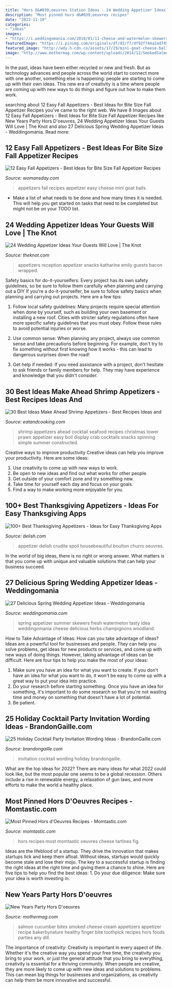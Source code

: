 ```yaml
---
title: "Hors D&#039;oeuvres Station Ideas - 24 Wedding Appetizer Ideas Your Guests Will Love"
description: "Most pinned hors d&#039;oeuvres recipes"
date: "2022-11-19"
categories:
- "ideas"
images:
- "https://i.weddingomania.com/2018/01/11-cheese-and-watermelon-skewers-with-sesame-seeds-are-a-fresh-and-tasty-idea-to-try-for-spring-and-summer.jpg"
featuredImage: "https://i.pinimg.com/originals/df/92/f7/df92f744a2ad745f99758059a851e9e7.jpg"
featured_image: "http://wdy.h-cdn.co/assets/17/29/mini-goat-cheese-balls.jpg"
image: "http://www.mothermag.com/wp-content/uploads/2014/12/SmokedSalmonCreamCheeseBakerbyNature-e1419878605976.jpg"
---
```



In the past, ideas have been either recycled or new and fresh. But as technology advances and people across the world start to connect more with one another, something else is happening: people are starting to come up with their own ideas. This new era of creativity is a time where people are coming up with new ways to do things and figure out how to make them work.

	

		
searching about 12 Easy Fall Appetizers - Best Ideas for Bite Size Fall Appetizer Recipes you've came to the right web. We have 8 Images about 12 Easy Fall Appetizers - Best Ideas for Bite Size Fall Appetizer Recipes like New Years Party Hors D&#039;oeuvres, 24 Wedding Appetizer Ideas Your Guests Will Love | The Knot and also 27 Delicious Spring Wedding Appetizer Ideas - Weddingomania. Read more:
		
    
## 12 Easy Fall Appetizers - Best Ideas For Bite Size Fall Appetizer Recipes

<img loading=lazy src="http://wdy.h-cdn.co/assets/17/29/mini-goat-cheese-balls.jpg" onerror="this.onerror=null;this.src='https://tse3.mm.bing.net/th?id=OIP.6kAyYcQwfbd9GejdBJP3IwHaLH&amp;pid=15.1';" alt="12 Easy Fall Appetizers - Best Ideas for Bite Size Fall Appetizer Recipes">

_Source: womansday.com_

>appetizers fall recipes appetizer easy cheese mini goat balls. 

	

- Make a list of what needs to be done and how many times it is needed. This will help you get started on tasks that need to be completed but might not be on your TODO list.

    
## 24 Wedding Appetizer Ideas Your Guests Will Love | The Knot

<img loading=lazy src="https://media-api.xogrp.com/images/9dbcbeeb-c3c2-45c8-a7da-98ce782f50f9~rs_768.h" onerror="this.onerror=null;this.src='https://tse3.mm.bing.net/th?id=OIP.0yHv28KmHAuUT8s7TeJOQAHaJ4&amp;pid=15.1';" alt="24 Wedding Appetizer Ideas Your Guests Will Love | The Knot">

_Source: theknot.com_

>appetizers reception appetizer snacks katharine emily guests bacon wrapped. 

	

Safety basics for do-it-yourselfers: Every project has its own safety guidelines, so be sure to follow them carefully when planning and carrying out a DIY
If you're a do-it-yourselfer, be sure to follow safety basics when planning and carrying out projects. Here are a few tips:
1. Follow local safety guidelines: Many projects require special attention when done by yourself, such as building your own basement or installing a new roof. Cities with stricter safety regulations often have more specific safety guidelines that you must obey. Follow these rules to avoid potential injuries or worse.

2. Use common sense: When planning any project, always use common sense and take precautions before beginning. For example, don't try to fix something without first knowing how it works - this can lead to dangerous surprises down the road!

3. Get help if needed: If you need assistance with a project, don't hesitate to ask friends or family members for help. They may have experience and knowledge that you didn't consider.

    
## 30 Best Ideas Make Ahead Shrimp Appetizers - Best Recipes Ideas And

<img loading=lazy src="https://i.pinimg.com/originals/df/92/f7/df92f744a2ad745f99758059a851e9e7.jpg" onerror="this.onerror=null;this.src='https://tse1.mm.bing.net/th?id=OIP.AbCiU2qQN51C0RM6nzsa3gHaMW&amp;pid=15.1';" alt="30 Best Ideas Make Ahead Shrimp Appetizers - Best Recipes Ideas and">

_Source: eatandcooking.com_

>shrimp appetizers ahead cocktail seafood recipes christmas tower prawn appetizer easy boil display crab cocktails snacks spinning simple summer constructed. 

	

Creative ways to improve productivity
Creative ideas can help you improve your productivity. Here are some ideas: 
1. Use creativity to come up with new ways to work.
2. Be open to new ideas and find out what works for other people. 
3. Get outside of your comfort zone and try something new. 
4. Take time for yourself each day and focus on your goals. 
5. Find a way to make working more enjoyable for you.

    
## 100+ Best Thanksgiving Appetizers - Ideas For Easy Thanksgiving Apps

<img loading=lazy src="https://hips.hearstapps.com/del.h-cdn.co/assets/17/46/640x959/gallery-1510671905-delish-crudite-turkey-pinterest-still001.jpg?resize=768:*" onerror="this.onerror=null;this.src='https://tse4.mm.bing.net/th?id=OIP.K6yLKEFkW1LyXk3Q1Nn9SQHaLG&amp;pid=15.1';" alt="100+ Best Thanksgiving Appetizers - Ideas for Easy Thanksgiving Apps">

_Source: delish.com_

>appetizer delish crudite spoil housebeautiful boulton churro oeuvres. 

	

In the world of big ideas, there is no right or wrong answer. What matters is that you come up with unique and valuable solutions that can help your business succeed.

    
## 27 Delicious Spring Wedding Appetizer Ideas - Weddingomania

<img loading=lazy src="https://i.weddingomania.com/2018/01/11-cheese-and-watermelon-skewers-with-sesame-seeds-are-a-fresh-and-tasty-idea-to-try-for-spring-and-summer.jpg" onerror="this.onerror=null;this.src='https://tse4.mm.bing.net/th?id=OIP.8gNltI0jqJlveBfApKwWjAHaLH&amp;pid=15.1';" alt="27 Delicious Spring Wedding Appetizer Ideas - Weddingomania">

_Source: weddingomania.com_

>spring appetizer summer skewers fresh watermelon tasty idea weddingomania cheese delicious herbs champignons woodland. 

	

How to Take Advantage of Ideas: How can you take advantage of ideas?
Ideas are a powerful tool for businesses and people. They can help you solve problems, get ideas for new products or services, and come up with new ways of doing things. However, taking advantage of ideas can be difficult. Here are four tips to help you make the most of your ideas: 
1. Make sure you have an idea for what you want to create. If you don't have an idea for what you want to do, it won't be easy to come up with a great way to put your idea into practice. 
2. Do your research before starting something. Once you have an idea for something, it's important to do some research so that you're not wasting time and money on something that doesn't have a lot of potential. 
3. Be patient.

    
## 25 Holiday Cocktail Party Invitation Wording Ideas - BrandonGaille.com

<img loading=lazy src="https://brandongaille.com/wp-content/uploads/2014/10/25-Holiday-Cocktail-Party-Invitation-Wording-Ideas.jpg" onerror="this.onerror=null;this.src='https://tse4.mm.bing.net/th?id=OIP.KGoKhJ3B3eY2a8_ntohQiQHaE8&amp;pid=15.1';" alt="25 Holiday Cocktail Party Invitation Wording Ideas - BrandonGaille.com">

_Source: brandongaille.com_

>invitation cocktail wording holiday brandongaille. 

	

What are the top ideas for 2022?
There are many ideas for what 2022 could look like, but the most popular one seems to be a global recession. Others include a rise in renewable energy, a relaxation of gun laws, and more efforts to make the world a healthy place.

    
## Most Pinned Hors D&#039;Oeuvres Recipes - Momtastic.com

<img loading=lazy src="https://cdn1-www.momtastic.com/assets/uploads/2016/02/f10.jpg" onerror="this.onerror=null;this.src='https://tse4.mm.bing.net/th?id=OIP.FIiFhbifvwO1U_e5Fi_c7wHaFj&amp;pid=15.1';" alt="Most Pinned Hors d&#039;Oeuvres Recipes - Momtastic.com">

_Source: momtastic.com_

>hors recipes most momtastic oeuvres cheese tartines fig. 

	

Ideas are the lifeblood of a startup. They drive the innovation that makes startups tick and keep them afloat. Without ideas, startups would quickly become stale and lose their mojo. The key to a successful startup is finding the right ideas at the right time and giving them a chance to shine. Here are five tips to help you find the best ideas: 1. Do your due diligence: Make sure your idea is worth investing in.

    
## New Years Party Hors D&#039;oeuvres

<img loading=lazy src="http://www.mothermag.com/wp-content/uploads/2014/12/SmokedSalmonCreamCheeseBakerbyNature-e1419878605976.jpg" onerror="this.onerror=null;this.src='https://tse1.mm.bing.net/th?id=OIP.dusOYxTjHcCcIWOWlz1Z7AHaLH&amp;pid=15.1';" alt="New Years Party Hors D&#039;oeuvres">

_Source: mothermag.com_

>salmon cucumber bites smoked cheese cream appetizers appetizer recipe bakerbynature healthy finger bite toothpick recipes hors foods parties any dill. 

	

The importance of creativity:
Creativity is important in every aspect of life. Whether it's the creative way you spend your free time, the creativity you bring to your work, or just the general attitude that you bring to everything, creativity is essential for a thriving community. When people are creative, they are more likely to come up with new ideas and solutions to problems. This can mean big things for businesses and organizations, as creativity can help them be more innovative and successful.

